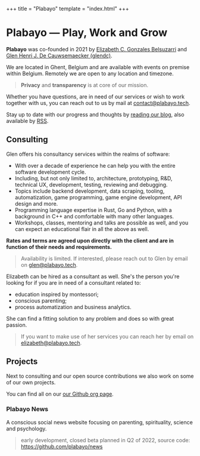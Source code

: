 +++
title = "Plabayo"
template = "index.html"
+++

# Plabayo — Play, Work and Grow

**Plabayo** was co-founded in 2021 by [Elizabeth C. Gonzales Belsuzarri](https://www.linkedin.com/in/elizabeth-gb/) and [Glen Henri J. De Cauwsemaecker (glendc)](https://glendc.com).

We are located in Ghent, Belgium and are available with events on premise within Belgium. Remotely we are open to any location and timezone.

> **Privacy** and **transparency** is at core of our mission.

Whether you have questions, are in need of our services or wish to work
together with us, you can reach out to us by mail at [contact@plabayo.tech](mailto:contact@plabayo.tech).

Stay up to date with our progress and thoughts by [reading our blog](/blog), also available by [RSS](/rss.xml).

## Consulting

Glen offers his consultancy services within the realms of software:

- With over a decade of experience he can help you with the entire software development cycle.
- Including, but not only limited to, architecture, prototyping, R&D, technical UX, development, testing, reviewing and debugging.
- Topics include backend development, data scraping, tooling, automatization, game programming, game engine development, API design and more.
- Programming language expertise in Rust, Go and Python, with a background in C++ and comfortable with many other languages.
- Workshops, classes, mentoring and talks are possible as well, and you can expect an educational flair in all the above as well.

**Rates and terms are agreed upon directly with the client and are in function of their needs and requirements.**

> Availability is limited. If interested, please reach out to Glen by email on [glen@plabayo.tech](mailto:glen@plabayo.tech).

Elizabeth can be hired as a consultant as well. She's the person you're looking for if you are in need of a consultant
related to:

- education inspired by montessori;
- conscious parenting;
- process automatization and business analytics.

She can find a fitting solution to any problem and does so with great passion.

> If you want to make use of her services you can reach
> her by email on [elizabeth@plabayo.tech](mailto:elizabeth@plabayo.tech).

## Projects

Next to consulting and our open source contributions we also work on some of our own projects.

You can find all on our [our Github org page](https://github.com/plabayo).

### Plabayo News

A conscious social news website focusing on parenting, spirituality, science and psychology. 

> early development, closed beta planned in Q2 of 2022, source code: <https://github.com/plabayo/news>